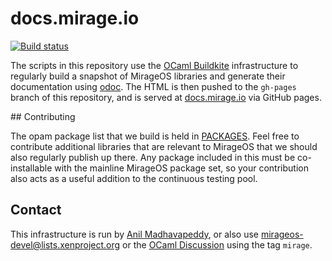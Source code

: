 # docs.mirage.io

[![Build status](https://badge.buildkite.com/78d536aaefa0f6025bb4507c78bb2db2505be96a64e7d3b3da.svg)](https://buildkite.com/ocaml/docs-dot-mirage-dot-io)

The scripts in this repository use the [OCaml Buildkite](https://buildkite.com/ocaml/mirage-docs) infrastructure to regularly
build a snapshot of MirageOS libraries and generate their documentation using
[odoc](https://github.com/ocaml/odoc).  The HTML is then pushed to the
`gh-pages` branch of this repository, and is served at
[docs.mirage.io](https://docs.mirage.io) via GitHub pages.

## Contributing

The opam package list that we build is held in [PACKAGES](PACKAGES). Feel free
to contribute additional libraries that are relevant to MirageOS that we should
also regularly publish up there.  Any package included in this must be
co-installable with the mainline MirageOS package set, so your contribution
also acts as a useful addition to the continuous testing pool.

## Contact

This infrastructure is run by [Anil Madhavapeddy](mailto:anil@recoil.org), or also
use <mirageos-devel@lists.xenproject.org> or the [OCaml Discussion](https://discuss.ocaml.org)
using the tag `mirage`.
